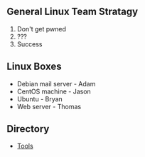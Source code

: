 ## General Linux Team Stratagy 
1. Don't get pwned 
2. ???
3. Success

## Linux Boxes
* Debian mail server - Adam
* CentOS machine - Jason
* Ubuntu - Bryan
* Web server - Thomas 

## Directory
* [Tools](tools.md)